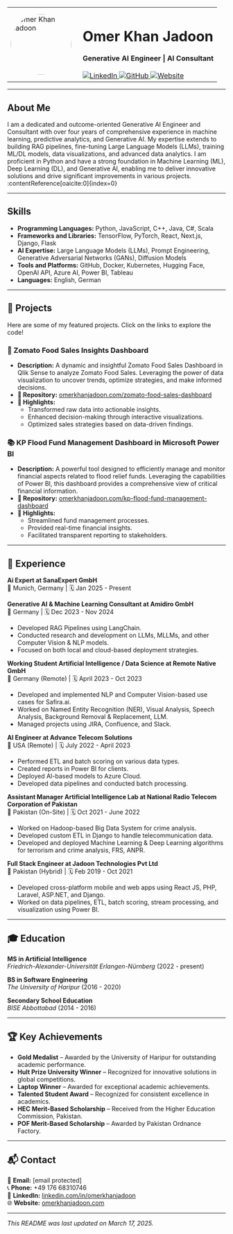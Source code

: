<table>
  <tr>
    <td width="150">
      <img src="https://omerkhanjadoon.com/wp-content/uploads/2024/03/omer-neww.png" alt="Omer Khan Jadoon" width="140" style="border-radius: 50%;">
    </td>
    <td>
      <h1>Omer Khan Jadoon</h1>
      <strong>Generative AI Engineer | AI Consultant</strong><br><br>
      <a href="https://de.linkedin.com/in/omerkhanjadoon">
        <img src="https://img.shields.io/badge/LinkedIn-Profile-blue" alt="LinkedIn">
      </a>
      <a href="https://github.com/your-github-profile">
        <img src="https://img.shields.io/badge/GitHub-Profile-black" alt="GitHub">
      </a>
      <a href="https://omerkhanjadoon.com/">
        <img src="https://img.shields.io/badge/Website-Portfolio-brightgreen" alt="Website">
      </a>
    </td>
  </tr>
</table>

---

## About Me

I am a dedicated and outcome-oriented Generative AI Engineer and Consultant with over four years of comprehensive experience in machine learning, predictive analytics, and Generative AI. My expertise extends to building RAG pipelines, fine-tuning Large Language Models (LLMs), training ML/DL models, data visualizations, and advanced data analytics. I am proficient in Python and have a strong foundation in Machine Learning (ML), Deep Learning (DL), and Generative AI, enabling me to deliver innovative solutions and drive significant improvements in various projects. :contentReference[oaicite:0]{index=0}

---

## Skills

- **Programming Languages:** Python, JavaScript, C++, Java, C#, Scala
- **Frameworks and Libraries:** TensorFlow, PyTorch, React, Next.js, Django, Flask
- **AI Expertise:** Large Language Models (LLMs), Prompt Engineering, Generative Adversarial Networks (GANs), Diffusion Models
- **Tools and Platforms:** GitHub, Docker, Kubernetes, Hugging Face, OpenAI API, Azure AI, Power BI, Tableau
- **Languages:** English, German

---

## 🚀 Projects

Here are some of my featured projects. Click on the links to explore the code!

### 🧠 Zomato Food Sales Insights Dashboard

- **Description:** A dynamic and insightful Zomato Food Sales Dashboard in Qlik Sense to analyze Zomato Food Sales. Leveraging the power of data visualization to uncover trends, optimize strategies, and make informed decisions.
- **🔗 Repository:** [omerkhanjadoon.com/zomato-food-sales-dashboard](https://github.com/your-github-profile/zomato-food-sales-dashboard)
- **📌 Highlights:**
  - Transformed raw data into actionable insights.
  - Enhanced decision-making through interactive visualizations.
  - Optimized sales strategies based on data-driven findings.

### 📚 KP Flood Fund Management Dashboard in Microsoft Power BI

- **Description:** A powerful tool designed to efficiently manage and monitor financial aspects related to flood relief funds. Leveraging the capabilities of Power BI, this dashboard provides a comprehensive view of critical financial information.
- **🔗 Repository:** [omerkhanjadoon.com/kp-flood-fund-management-dashboard](https://github.com/your-github-profile/kp-flood-fund-management-dashboard)
- **📌 Highlights:**
  - Streamlined fund management processes.
  - Provided real-time financial insights.
  - Facilitated transparent reporting to stakeholders.

---

## 🏢 Experience
**Ai Expert at SanaExpert GmbH**  
📍 Munich, Germany | 🗓 Jan 2025 - Present 

**Generative AI & Machine Learning Consultant at Amidiro GmbH**  
📍 Germany | 🗓 Dec 2023 - Nov 2024  
- Developed RAG Pipelines using LangChain.
- Conducted research and development on LLMs, MLLMs, and other Computer Vision & NLP models.
- Focused on both local and cloud-based deployment strategies.

**Working Student Artificial Intelligence / Data Science at Remote Native GmbH**  
📍 Germany (Remote) | 🗓 April 2023 - Oct 2023  
- Developed and implemented NLP and Computer Vision-based use cases for Safira.ai.
- Worked on Named Entity Recognition (NER), Visual Analysis, Speech Analysis, Background Removal & Replacement, LLM.
- Managed projects using JIRA, Confluence, and Slack.

**AI Engineer at Advance Telecom Solutions**  
📍 USA (Remote) | 🗓 July 2022 - April 2023  
- Performed ETL and batch scoring on various data types.
- Created reports in Power BI for clients.
- Deployed AI-based models to Azure Cloud.
- Developed data pipelines and conducted batch processing.

**Assistant Manager Artificial Intelligence Lab at National Radio Telecom Corporation of Pakistan**  
📍 Pakistan (On-Site) | 🗓 Oct 2021 - June 2022  
- Worked on Hadoop-based Big Data System for crime analysis.
- Developed custom ETL in Django to handle telecommunication data.
- Developed and deployed Machine Learning & Deep Learning algorithms for terrorism and crime analysis, FRS, ANPR.

**Full Stack Engineer at Jadoon Technologies Pvt Ltd**  
📍 Pakistan (Hybrid) | 🗓 Feb 2019 - Oct 2021  
- Developed cross-platform mobile and web apps using React JS, PHP, Laravel, ASP.NET, and Django.
- Worked on data pipelines, ETL, batch scoring, stream processing, and visualization using Power BI.

---

## 🎓 Education

**MS in Artificial Intelligence**  
*Friedrich-Alexander-Universität Erlangen-Nürnberg* (2022 - present)

**BS in Software Engineering**  
*The University of Haripur* (2016 - 2020)

**Secondary School Education**  
*BISE Abbottabad* (2014 - 2016)

---

## 🏆 Key Achievements

- **Gold Medalist** – Awarded by the University of Haripur for outstanding academic performance.
- **Hult Prize University Winner** – Recognized for innovative solutions in global competitions.
- **Laptop Winner** – Awarded for exceptional academic achievements.
- **Talented Student Award** – Recognized for consistent excellence in academics.
- **HEC Merit-Based Scholarship** – Received from the Higher Education Commission, Pakistan.
- **POF Merit-Based Scholarship** – Awarded by Pakistan Ordnance Factory.

---

## 📬 Contact

📧 **Email:** [email protected]  
📞 **Phone:** +49 176 68310746  
🔗 **LinkedIn:** [linkedin.com/in/omerkhanjadoon](https://de.linkedin.com/in/omerkhanjadoon)  
🌐 **Website:** [omerkhanjadoon.com](https://omerkhanjadoon.com/)

---

*This README was last updated on March 17, 2025.*
